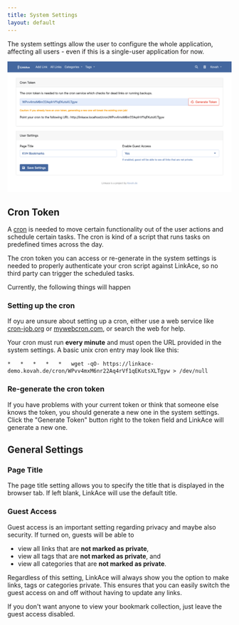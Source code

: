 ```yaml
---
title: System Settings
layout: default
---
```


The system settings allow the user to configure the whole application, affecting all users - even if this is a 
single-user application for now.

![System settings preview](/images/screens/v1/linkace_systemsettings.png)

## Cron Token

A [cron](https://en.wikipedia.org/wiki/Cron) is needed to move certain functionality out of the user actions and
schedule certain tasks. The cron is kind of a script that runs tasks on predefined times across the day. 

The cron token you can access or re-generate in the system settings is needed to properly authenticate your cron
script against LinkAce, so no third party can trigger the scheduled tasks.

Currently, the following things will happen

### Setting up the cron

If oyu are unsure about setting up a cron, either use a web service like [cron-job.org](https://cron-job.org/en/) or 
[mywebcron.com](http://www.mywebcron.com/), or search the web for help.

Your cron must run **every minute** and must open the URL provided in the system settings. A basic unix cron entry may
look like this:

```
*   *   *   *   *   wget -qO- https://linkace-demo.kovah.de/cron/WPvv4mxM6nr22Aq4rVf1qEKutsXLTgyw > /dev/null
```

### Re-generate the cron token

If you have problems with your current token or think that someone else knows the token, you should generate a new
one in the system settings. Click the "Generate Token" button right to the token field and LinkAce will generate
a new one.


## General Settings

### Page Title

The page title setting allows you to specify the title that is displayed in the browser tab. If left blank, LinkAce
will use the default title.

### Guest Access

Guest access is an important setting regarding privacy and maybe also security. If turned on, guests will be able
to 
* view all links that are **not marked as private**,
* view all tags that are **not marked as private**, and
* view all categories that are **not marked as private**.

Regardless of this setting, LinkAce will always show you the option to make links, tags or categories private. This
ensures that you can easily switch the guest access on and off without having to update any links.

If you don't want anyone to view your bookmark collection, just leave the guest access disabled.
